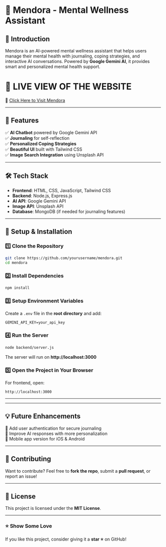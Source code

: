 # 🧠 Mendora - Mental Wellness Assistant

## 🌟 Introduction
Mendora is an AI-powered mental wellness assistant that helps users manage their mental health with journaling, coping strategies, and interactive AI conversations. Powered by **Google Gemini AI**, it provides smart and personalized mental health support.

# 🔴 **LIVE VIEW OF THE WEBSITE**  
🔗 [Click Here to Visit Mendora](https://mendora-onqf.onrender.com/)  


---

## 🚀 Features
✅ **AI Chatbot** powered by Google Gemini API  
✅ **Journaling** for self-reflection  
✅ **Personalized Coping Strategies**  
✅ **Beautiful UI** built with Tailwind CSS  
✅ **Image Search Integration** using Unsplash API  



---

## 🛠️ Tech Stack
- **Frontend**: HTML, CSS, JavaScript, Tailwind CSS
- **Backend**: Node.js, Express.js
- **AI API**: Google Gemini API
- **Image API**: Unsplash API
- **Database**: MongoDB (if needed for journaling features)

---

## 🔧 Setup & Installation
### 1️⃣ Clone the Repository
```bash
git clone https://github.com/yourusername/mendora.git
cd mendora
```

### 2️⃣ Install Dependencies
```bash
npm install
```

### 3️⃣ Setup Environment Variables
Create a `.env` file in the **root directory** and add:
```
GEMINI_API_KEY=your_api_key

```

### 4️⃣ Run the Server
```bash
node backend/server.js
```
The server will run on **http://localhost:3000**

### 5️⃣ Open the Project in Your Browser
For frontend, open:
```
http://localhost:3000
```

---


---

## 💡 Future Enhancements
🚀 Add user authentication for secure journaling  
🚀 Improve AI responses with more personalization  
🚀 Mobile app version for iOS & Android  

---

## 🙌 Contributing
Want to contribute? Feel free to **fork the repo**, submit a **pull request**, or report an issue!

---

## 📜 License
This project is licensed under the **MIT License**.

---

### ⭐ Show Some Love
If you like this project, consider giving it a **star ⭐** on GitHub!

